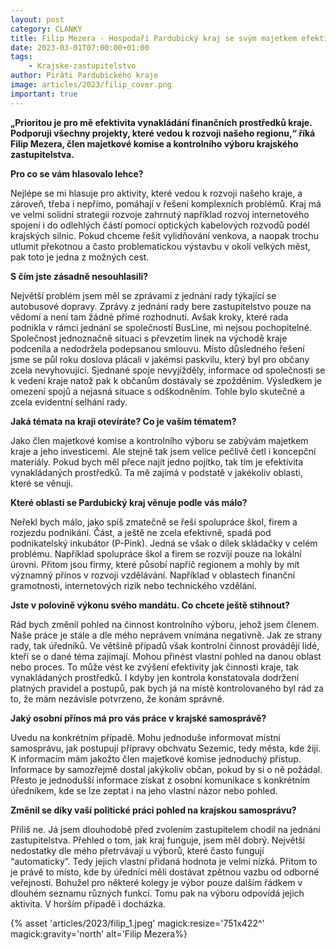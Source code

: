 ```yaml
---
layout: post
category: CLANKY
title: Filip Mezera - Hospodaří Pardubický kraj se svým majetkem efektivně?
date: 2023-03-01T07:00:00+01:00
tags: 
    - Krajske-zastupitelstvo
author: Piráti Pardubického kraje
image: articles/2023/filip_cover.png
important: true
---
```

**„Prioritou je pro mě efektivita vynakládání finančních prostředků kraje. Podporuji všechny projekty, které vedou k rozvoji našeho regionu,“ říká Filip Mezera, člen majetkové komise a kontrolního výboru krajského zastupitelstva.**

**Pro co se vám hlasovalo lehce?**

Nejlépe se mi hlasuje pro aktivity, které vedou k rozvoji našeho kraje, a zároveň, třeba i nepřímo, pomáhají v řešení komplexních problémů. Kraj má ve velmi solidní strategii rozvoje zahrnutý například rozvoj internetového spojení i do odlehlých částí pomocí optických kabelových rozvodů podél krajských silnic. Pokud chceme řešit vylidňování venkova, a naopak trochu utlumit překotnou a často problematickou výstavbu v okolí velkých měst, pak toto je jedna z možných cest.

**S čím jste zásadně nesouhlasili?**

Největší problém jsem měl se zprávami z jednání rady týkající se autobusové dopravy. Zprávy z jednání rady bere zastupitelstvo pouze na vědomí a není tam žádné přímé rozhodnutí. Avšak kroky, které rada podnikla v rámci jednání se společností BusLine, mi nejsou pochopitelné. Společnost jednoznačně situaci s převzetím linek na východě kraje podcenila a nedodržela podepsanou smlouvu. Místo důsledného řešení jsme se půl roku doslova plácali v jakémsi paskvilu, který byl pro občany zcela nevyhovující. Sjednané spoje nevyjížděly, informace od společnosti se k vedení kraje natož pak k občanům dostávaly se zpožděním. Výsledkem je omezení spojů a nejasná situace s odškodněním. Tohle bylo skutečné a zcela evidentní selhání rady.

**Jaká témata na kraji otevíráte? Co je vaším tématem?**

Jako člen majetkové komise a kontrolního výboru se zabývám majetkem kraje a jeho investicemi. Ale stejně tak jsem velice pečlivě četl i koncepční materiály. Pokud bych měl přece najít jedno pojítko, tak tím je efektivita vynakládaných prostředků. Ta mě zajímá v podstatě v jakékoliv oblasti, které se věnuji.

**Které oblasti se Pardubický kraj věnuje podle vás málo?**

Neřekl bych málo, jako spíš zmatečně se řeší spolupráce škol, firem a rozjezdu podnikání. Část, a ještě ne zcela efektivně, spadá pod podnikatelský inkubátor (P-Pink). Jedná se však o dílek skládačky v celém problému. Například spolupráce škol a firem se rozvíjí pouze na lokální úrovni. Přitom jsou firmy, které působí napříč regionem a mohly by mít významný přínos v rozvoji vzdělávání. Například v oblastech finanční gramotnosti, internetových rizik nebo technického vzdělání.

**Jste v polovině výkonu svého mandátu. Co chcete ještě stihnout?**

Rád bych změnil pohled na činnost kontrolního výboru, jehož jsem členem. Naše práce je stále a dle mého neprávem vnímána negativně. Jak ze strany rady, tak úředníků. Ve většině případů však kontrolní činnost provádějí lidé, kteří se o dané téma zajímají. Mohou přinést vlastní pohled na danou oblast nebo proces. To může vést ke zvýšení efektivity jak činnosti kraje, tak vynakládaných prostředků. I kdyby jen kontrola konstatovala dodržení platných pravidel a postupů, pak bych já na místě kontrolovaného byl rád za to, že mám nezávisle potvrzeno, že konám správně.

**Jaký osobní přínos má pro vás práce v krajské samosprávě?**

Uvedu na konkrétním případě. Mohu jednoduše informovat místní samosprávu, jak postupují přípravy obchvatu Sezemic, tedy města, kde žiji. K informacím mám jakožto člen majetkové komise jednoduchý přístup. Informace by samozřejmě dostal jakýkoliv občan, pokud by si o ně požádal. Přesto je jednodušší informace získat z osobní komunikace s konkrétním úředníkem, kde se lze zeptat i na jeho vlastní názor nebo pohled.

**Změnil se díky vaší politické práci pohled na krajskou samosprávu?**

Příliš ne. Já jsem dlouhodobě před zvolením zastupitelem chodil na jednání zastupitelstva. Přehled o tom, jak kraj funguje, jsem měl dobrý. Největší nedostatky dle mého přetrvávají u výborů, které často fungují “automaticky”. Tedy jejich vlastní přidaná hodnota je velmi nízká. Přitom to je právě to místo, kde by úředníci měli dostávat zpětnou vazbu od odborné veřejnosti. Bohužel pro některé kolegy je výbor pouze dalším řádkem v dlouhém seznamu různých funkcí. Tomu pak na výboru odpovídá jejich aktivita. V horším případě i docházka.

  {% asset 'articles/2023/filip_1.jpeg' magick:resize='751x422^' magick:gravity='north' alt='Filip Mezera%}
